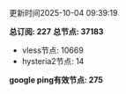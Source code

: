 更新时间2025-10-04 09:39:19

**总订阅: 227**
**总节点: 37183**
- vless节点: 10669
- hysteria2节点: 14

**google ping有效节点: 275**
